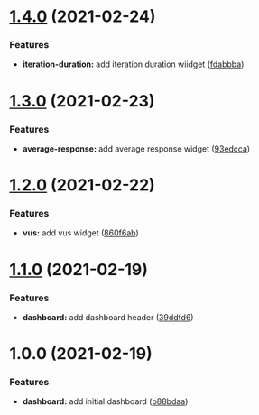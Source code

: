 # [1.4.0](https://github.com/matthewthomasgb/k6-aws-cloudwatch-cdk/compare/v1.3.0...v1.4.0) (2021-02-24)


### Features

* **iteration-duration:** add iteration duration wiidget ([fdabbba](https://github.com/matthewthomasgb/k6-aws-cloudwatch-cdk/commit/fdabbba9b09966b21b06a6be7af3a527600b63a6))

# [1.3.0](https://github.com/matthewthomasgb/k6-aws-cloudwatch-cdk/compare/v1.2.0...v1.3.0) (2021-02-23)


### Features

* **average-response:** add average response widget ([93edcca](https://github.com/matthewthomasgb/k6-aws-cloudwatch-cdk/commit/93edcca8f6d526b9dc2c475421eb0ee406604037))

# [1.2.0](https://github.com/matthewthomasgb/k6-aws-cloudwatch-cdk/compare/v1.1.0...v1.2.0) (2021-02-22)


### Features

* **vus:** add vus widget ([860f6ab](https://github.com/matthewthomasgb/k6-aws-cloudwatch-cdk/commit/860f6ab220a2e939e1a3b8e8396f2eb70af969f4))

# [1.1.0](https://github.com/matthewthomasgb/k6-aws-cloudwatch-cdk/compare/v1.0.0...v1.1.0) (2021-02-19)


### Features

* **dashboard:** add dashboard header ([39ddfd6](https://github.com/matthewthomasgb/k6-aws-cloudwatch-cdk/commit/39ddfd6564537ef2221d9fbea9a25a3436486a38))

# 1.0.0 (2021-02-19)


### Features

* **dashboard:** add initial dashboard ([b88bdaa](https://github.com/matthewthomasgb/k6-aws-cloudwatch-cdk/commit/b88bdaafd518181f79721edf360583ae168f9f7c))
